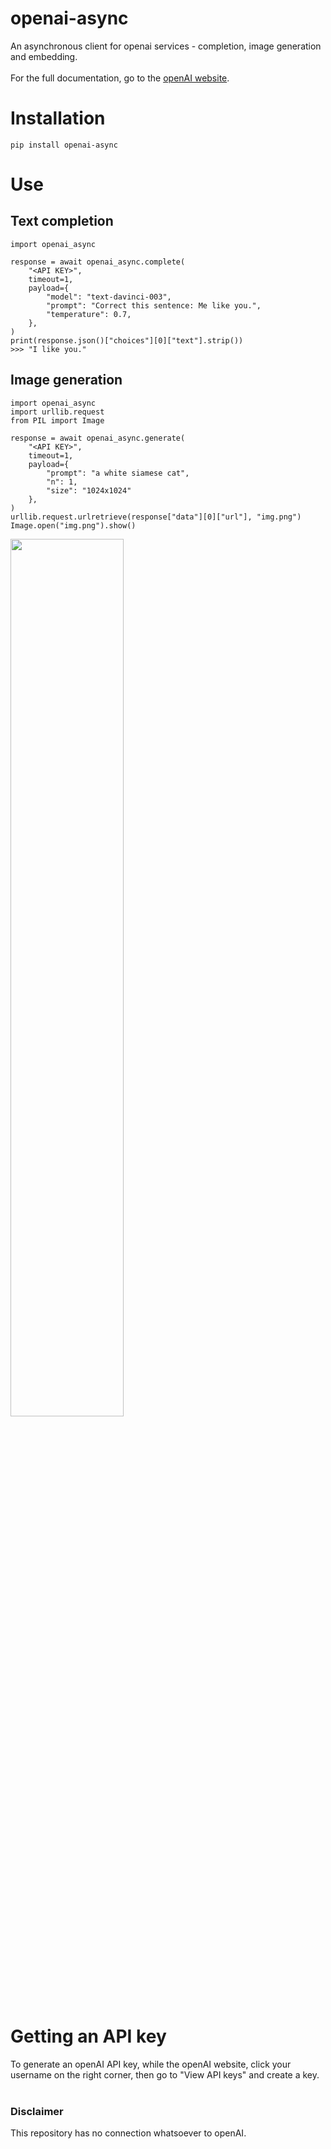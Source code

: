 # openai-async

An asynchronous client for openai services - completion, image generation and embedding.<br><br>
For the full documentation, go to the [openAI website](https://beta.openai.com/docs/api-reference).


# Installation

`pip install openai-async`

# Use

## Text completion
    import openai_async

    response = await openai_async.complete(
        "<API KEY>",
        timeout=1,
        payload={
            "model": "text-davinci-003",
            "prompt": "Correct this sentence: Me like you.",
            "temperature": 0.7,
        },
    )
    print(response.json()["choices"][0]["text"].strip())
    >>> "I like you."

## Image generation
    import openai_async
    import urllib.request
    from PIL import Image

    response = await openai_async.generate(
        "<API KEY>",
        timeout=1,
        payload={
            "prompt": "a white siamese cat",
            "n": 1,
            "size": "1024x1024"
        },
    )
    urllib.request.urlretrieve(response["data"][0]["url"], "img.png")
    Image.open("img.png").show()

<img src="https://oaidalleapiprodscus.blob.core.windows.net/private/org-1yFGEVR2Z2q0cjpxYXoEQ9mE/user-I8zlH1LhK7LToUCDLQObNQNk/img-63b5z1tNyTg9YFjYvAIGE8Sp.png?st=2022-12-03T22%3A14%3A44Z&se=2022-12-04T00%3A14%3A44Z&sp=r&sv=2021-08-06&sr=b&rscd=inline&rsct=image/png&skoid=6aaadede-4fb3-4698-a8f6-684d7786b067&sktid=a48cca56-e6da-484e-a814-9c849652bcb3&skt=2022-12-03T12%3A00%3A31Z&ske=2022-12-04T12%3A00%3A31Z&sks=b&skv=2021-08-06&sig=m%2BcY1Yo8jY9bJwXccZrbW7k8K7tOBPNT6VMJViiq5oE%3D" width="60%">


# Getting an API key
To generate an openAI API key, while the openAI website, click your username on the right corner, then go to "View API keys" and create a key.
<br><br>
### Disclaimer

This repository has no connection whatsoever to openAI. 